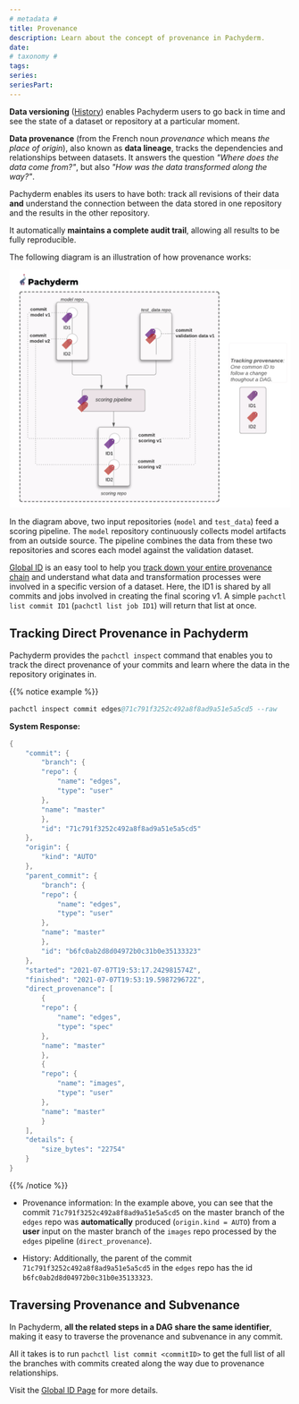 ```yaml
---
# metadata # 
title: Provenance
description: Learn about the concept of provenance in Pachyderm. 
date: 
# taxonomy #
tags: 
series:
seriesPart:
--- 
```


**Data versioning** ([History](../history/)) enables Pachyderm users to go back in time and see the state
of a dataset or repository at a particular moment. 

**Data provenance** (from the French noun *provenance* which means *the place of origin*),
also known as **data lineage**, tracks the dependencies and relationships
between datasets. It answers the question
*"Where does the data come from?"*, but also *"How was the data transformed along the way?"*. 

Pachyderm enables its users
to have both: track all revisions of their data **and**
understand the connection between the data stored in one repository
and the results in the other repository.

It automatically **maintains a
complete audit trail**, allowing all results to be fully reproducible.


The following diagram is an illustration of how provenance works:

![Provenance example](../images/provenance.png) 


In the diagram above, two input repositories (`model`
and `test_data`) feed a scoring pipeline. 
The `model` repository continuously collects
model artifacts from an outside source. 
The pipeline combines the data from these two repositories 
and scores each model against the validation dataset.

[Global ID](../../advanced-concepts/globalID/) is an easy tool
to help you [track down your entire provenance chain](#traversing-provenance-and-subvenance) 
and understand what data and transformation processes were involved in a specific version of a dataset.
Here, the ID1 is shared by all commits and jobs involved in creating the final scoring v1.
A simple `pachctl list commit ID1` (`pachctl list job ID1`) will return that list at once.


## Tracking Direct Provenance in Pachyderm

Pachyderm provides the `pachctl inspect` command that enables you to track
the direct provenance of your commits and learn where the data in the repository
originates in.

{{% notice example %}}

```s
pachctl inspect commit edges@71c791f3252c492a8f8ad9a51e5a5cd5 --raw
```

**System Response:**

```s
{
    "commit": {
        "branch": {
        "repo": {
            "name": "edges",
            "type": "user"
        },
        "name": "master"
        },
        "id": "71c791f3252c492a8f8ad9a51e5a5cd5"
    },
    "origin": {
        "kind": "AUTO"
    },
    "parent_commit": {
        "branch": {
        "repo": {
            "name": "edges",
            "type": "user"
        },
        "name": "master"
        },
        "id": "b6fc0ab2d8d04972b0c31b0e35133323"
    },
    "started": "2021-07-07T19:53:17.242981574Z",
    "finished": "2021-07-07T19:53:19.598729672Z",
    "direct_provenance": [
        {
        "repo": {
            "name": "edges",
            "type": "spec"
        },
        "name": "master"
        },
        {
        "repo": {
            "name": "images",
            "type": "user"
        },
        "name": "master"
        }
    ],
    "details": {
        "size_bytes": "22754"
    }
}
```
{{% /notice %}}

- Provenance information: In the example above, you can see that the commit `71c791f3252c492a8f8ad9a51e5a5cd5`
    on the master branch of the `edges` repo was **automatically** produced (`origin.kind = AUTO`) from a **user** input on the master branch of the `images` repo processed by the `edges` pipeline (`direct_provenance`).

- History: Additionally, the parent  of the commit `71c791f3252c492a8f8ad9a51e5a5cd5`  in the `edges` repo has the id  `b6fc0ab2d8d04972b0c31b0e35133323`.

## Traversing Provenance and Subvenance

In Pachyderm, **all the related steps in a DAG share the same identifier**,
making it easy to traverse the provenance and subvenance in any commit.

All it takes is to run `pachctl list commit <commitID>`
to get the full list of all the branches with commits
created along the way due to provenance relationships.


Visit the [Global ID Page](../../advanced-concepts/globalID/) for more details.

